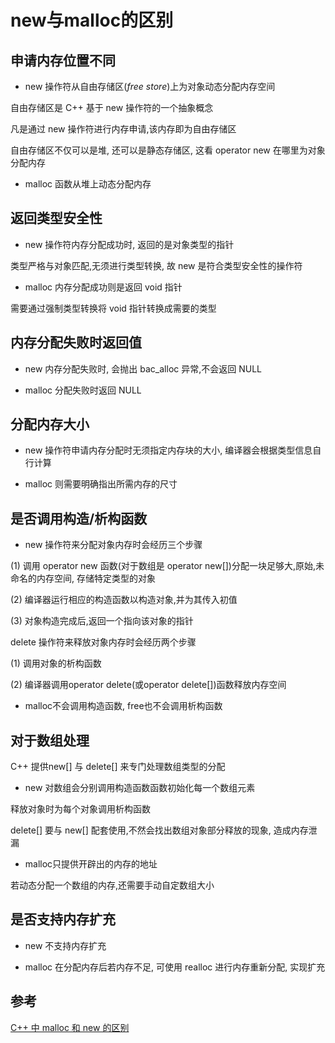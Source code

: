 <!--
 * @Description: 
 * @Version: 1.0
 * @Author: daLao
 * @Email:  
 * @Date: 2022-09-29 23:05:52
 * @LastEditors: daLao
 * @LastEditTime: 2023-04-19 12:00:59
-->

# new与malloc的区别

## 申请内存位置不同

- new 操作符从自由存储区($free$ $store$)上为对象动态分配内存空间

自由存储区是 C++ 基于 new 操作符的一个抽象概念

凡是通过 new 操作符进行内存申请,该内存即为自由存储区

自由存储区不仅可以是堆, 还可以是静态存储区, 这看 operator new 在哪里为对象分配内存

- malloc 函数从堆上动态分配内存

## 返回类型安全性

- new 操作符内存分配成功时, 返回的是对象类型的指针

类型严格与对象匹配,无须进行类型转换, 故 new 是符合类型安全性的操作符

- malloc 内存分配成功则是返回 void 指针

需要通过强制类型转换将 void 指针转换成需要的类型

## 内存分配失败时返回值

- new 内存分配失败时, 会抛出 bac_alloc 异常,不会返回 NULL

- malloc 分配失败时返回 NULL

## 分配内存大小

- new 操作符申请内存分配时无须指定内存块的大小, 编译器会根据类型信息自行计算

- malloc 则需要明确指出所需内存的尺寸

## 是否调用构造/析构函数

- new 操作符来分配对象内存时会经历三个步骤

(1) 调用 operator new 函数(对于数组是 operator new[])分配一块足够大,原始,未命名的内存空间, 存储特定类型的对象

(2) 编译器运行相应的构造函数以构造对象,并为其传入初值

(3) 对象构造完成后,返回一个指向该对象的指针

delete 操作符来释放对象内存时会经历两个步骤

(1) 调用对象的析构函数

(2) 编译器调用operator delete(或operator delete[])函数释放内存空间

- malloc不会调用构造函数, free也不会调用析构函数

## 对于数组处理

C++ 提供new[] 与 delete[] 来专门处理数组类型的分配

- new 对数组会分别调用构造函数函数初始化每一个数组元素

释放对象时为每个对象调用析构函数

delete[] 要与 new[] 配套使用,不然会找出数组对象部分释放的现象, 造成内存泄漏

- malloc只提供开辟出的内存的地址

若动态分配一个数组的内存,还需要手动自定数组大小

## 是否支持内存扩充

- new 不支持内存扩充

- malloc 在分配内存后若内存不足, 可使用 realloc 进行内存重新分配, 实现扩充

## 参考

[C++ 中 malloc 和 new 的区别](https://murphypei.github.io/blog/2021/03/malloc-new-diff.html)